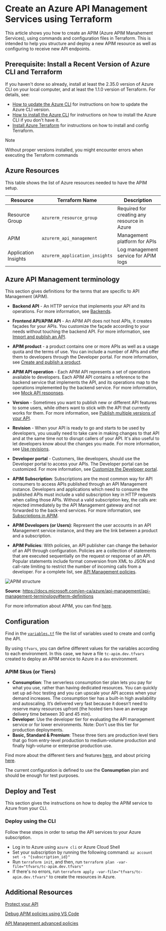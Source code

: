 <!--replace this with Properties and Tags sections. These are required sections. See "article-metadata.md" in under the "contributor-guide" folder in your repo. Attributes in each section can be placed on separate lines to make them easier to read and check-->

# Create an Azure API Management Services using Terraform
This article shows you how to create an APIM (Azure APIM Manahement Services), using commands and configuration files in Terraform. This is intended to help you structure and deploy a new APIM resource as well as configuring to receive new API endpoints.

## Prerequisite: Install a Recent Version of Azure CLI and Terraform
If you haven't done so already, install at least the 2.35.0 version of Azure CLI on your local computer, and at least the 1.1.0 version of Terraform. For details, see:

* [How to update the Azure CLI](https://docs.microsoft.com/en-us/cli/azure/update-azure-cli) for instructions on how to update the Azure CLI version.
* [How to install the Azure CLI](https://docs.microsoft.com/en-us/cli/azure/install-azure-cli) for instructions on how to install the Azure CLI if you don't have it.
* [Install Azure Terraform](https://www.terraform.io/downloads) for instructions on how to install and config Terraform.

> [!NOTE]
> Without proper versions installed, you might encounter errors when executing the Terraform commands
> 

## Azure Resources
This table shows the list of Azure resources needed to have the APIM setup.

| Resource | Terraform Name | Description |
| --- | --- | --- |
| Resource Group |`azurerm_resource_group` | Required for creating any resource in Azure |
| APIM |`azurerm_api_management` | Management platform for APIs  |
| Application Insights |`azurerm_application_insights` | Log management service for APIM logs  |

## Azure API Management terminology
This section gives definitions for the terms that are specific to API Management (APIM).

* **Backend API** - An HTTP service that implements your API and its operations. For more information, see [Backends](https://docs.microsoft.com/en-ca/azure/api-management/backends).
* **Frontend API/APIM API** - An APIM API does not host APIs, it creates façades for your APIs. You customize the façade according to your needs without touching the backend API. For more information, see [Import and publish an API](https://docs.microsoft.com/en-ca/azure/api-management/import-and-publish).
* **APIM product** - a product contains one or more APIs as well as a usage quota and the terms of use. You can include a number of APIs and offer them to developers through the Developer portal. For more information, see [Create and publish a product](https://docs.microsoft.com/en-ca/azure/api-management/api-management-howto-add-products).
* **APIM API operation** - Each APIM API represents a set of operations available to developers. Each APIM API contains a reference to the backend service that implements the API, and its operations map to the operations implemented by the backend service. For more information, see [Mock API responses](https://docs.microsoft.com/en-ca/azure/api-management/mock-api-responses).
* **Version** - Sometimes you want to publish new or different API features to some users, while others want to stick with the API that currently works for them. For more information, see [Publish multiple versions of your API](https://docs.microsoft.com/en-ca/azure/api-management/api-management-get-started-publish-versions).
* **Revision** - When your API is ready to go and starts to be used by developers, you usually need to take care in making changes to that API and at the same time not to disrupt callers of your API. It's also useful to let developers know about the changes you made. For more information, see [Use revisions](https://docs.microsoft.com/en-ca/azure/api-management/api-management-get-started-revise-api).
* **Developer portal** - Customers, like developers, should use the Developer portal to access your APIs. The Developer portal can be customized. For more information, see [Customize the Developer portal](https://docs.microsoft.com/en-ca/azure/api-management/api-management-customize-styles).

* **APIM Subscription**: Subscriptions are the most common way for API consumers to access APIs published through an API Management instance. Developers and applications which need to consume the published APIs must include a valid subscription key in HTTP requests when calling those APIs. Without a valid subscription key, the calls are: rejected immediately by the API Management gateway and not forwarded to the back-end services. For more information, see [Subscriptions in APIM](https://docs.microsoft.com/en-us/azure/api-management/api-management-subscriptions).

* **APIM Developers (or Users)**: Represent the user accounts in an API Management service instance, and they are the link between a product and a subscription.

* **APIM Policies**: With policies, an API publisher can change the behavior of an API through configuration. Policies are a collection of statements that are executed sequentially on the request or response of an API. Popular statements include format conversion from XML to JSON and call-rate limiting to restrict the number of incoming calls from a developer. For a complete list, see [API Management policies](https://docs.microsoft.com/en-us/azure/api-management/api-management-policies).

![APIM structure](https://docs.microsoft.com/en-us/azure/api-management/media/api-management-subscriptions/product-subscription.png)

**Source**: https://docs.microsoft.com/en-ca/azure/api-management/api-management-terminology#term-definitions

For more information about APIM, you can find [here](https://azure.microsoft.com/en-us/services/api-management/#overview).

## Configuration
Find in the [`variables.tf`](variables.tf) file the list of variables used to create and config the API. 

By using `tfvars`, you can define different values for the variables according to each environment. In this case, we have a file `tc-apim.dev.tfvars` created to deploy an APIM service to Azure in a `dev` environment.

### APIM Skus (or Tiers)
* **Consumption**: The serverless consumption tier plan lets you pay for what you use, rather than having dedicated resources. You can quickly set up ad-hoc testing and you can upscale your API access when your demand increases. The consumption tier has a built-in high availability and autoscaling. It’s delivered very fast because it doesn’t need to reserve many resources upfront (the hosted tiers have an average delivery time between 30 and 45 min).
* **Developer**: Use the developer tier for evaluating the API management service or for lower environments. Note: Don't use this tier for production deployments.
* **Basic, Standard & Premium**: These three tiers are production level tiers that go from entry-level production to medium-volume production and finally high-volume or enterprise production use. 

Find more about the different tiers and features [here](https://docs.microsoft.com/en-us/azure/api-management/api-management-features), and about pricing [here](https://azure.microsoft.com/en-us/pricing/details/api-management/#pricing).

The current configuration is defined to use the **Consumption** plan and should be enough for test purposes.

## Deploy and Test
This section gives the instructions on how to deploy the APIM service to Azure from your CLI.

### Deploy using the CLI
Follow these steps in order to setup the API services to your Azure subscription.

* Log in to Azure using `azure cli` or Azure Cloud Shell
* Set your subscription by running the following command: `az account set -s "{subscription_id}"`
* Run `terraform init`, and then, run `terraform plan -var-file="tfvars/tc-apim.dev.tfvars"`
* If there's no errors, run `terraform apply -var-file="tfvars/tc-apim.dev.tfvars"` to create the resources in Azure.

## Additional Resources
[Protect your API](https://docs.microsoft.com/en-us/azure/api-management/transform-api)

[Debug APIM policies using VS Code](https://docs.microsoft.com/en-us/azure/api-management/api-management-debug-policies)

[API Management advanced policies](https://docs.microsoft.com/en-us/azure/api-management/api-management-advanced-policies)